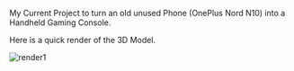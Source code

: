 My Current Project to turn an old unused Phone (OnePlus Nord N10) into a Handheld Gaming Console.


Here is a quick render of the 3D Model.


![render1](https://github.com/user-attachments/assets/5d8f1a7b-f892-4dba-b3cc-c438e06e2b15)
